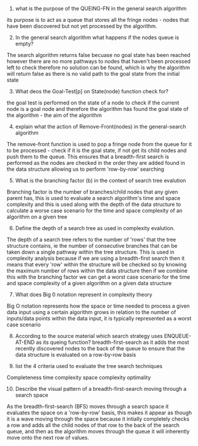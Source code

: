 1. what is the purpose of the QUEING-FN in the general search algorithm

its purpose is to act as a queue that stores all the fringe nodes - nodes that have been discovered but not yet processed by the algorithm.

2. In the general search algorithm what happens if the nodes queue is empty?

The search algorithm returns false becuase no goal state has been reached however there are no more pathways to nodes that haven't been processed left to check therefore no solution can be found, which is why the algorithm will return false as there is no valid path to the goal state from the initial state

3. What deos the Goal-Test[p] on State(node) function check for?

the goal test is performed on the state of a node to check if the current node is a goal node and therefore the algorithm has found the goal state of the algorithm - the aim of the algorithm

4. explain what the action of Remove-Front(nodes) in the general-search algorithm

The remove-front function is used to pop a fringe node from the queue for it to be processed - check if it is the goal state, if not get its child nodes and push them to the queue. This ensures that a breadth-first search is performed as the nodes are checked in the order they are added found in the data structure allowing us to perform 'row-by-row' searching

5. What is the branching factor (b) in the context of search tree evalution

Branching factor is the number of branches/child nodes that any given parent has, this is used to evaluate a search algorithm's time and space complexity and this is used along with the depth of the data structure to calculate a worse case scenario for the time and space complexity of an algorithm on a given tree

6. Define the depth of a search tree as used in complexity evalution.

The depth of a search tree refers to the number of 'rows' that the tree structure contains, ie the number of consecutive branches that can be taken down a single pathway within the tree structure. This is used in complexity analysis because if we are using a breadth-first search then it means that every 'row' within the structure will be checked so by knowing the maximum number of rows within the data structure then if we combine this with the branching factor we can get a worst case scenario for the time and space complexity of a given algorithm on a given data structure

7. What does Big 0 notation represent in complexity theory

Big O notation represents how the space or time needed to process a given data input using a certain algorithm grows in relation to the number of inputs/data points within the data input, it is typically represented as a worst case scenario

8. According to the source material which search strategy uses ENQUEUE-AT-END as its queing function?
breadth-first-search as it adds the most recently discovered nodes to the back of the queue to ensure that the data structure is evaluated on a row-by-row basis

9. list the 4 criteria used to evaluate the tree search techniques

Completeness
time complexity
space complexity
optimality

10. Describe the visual pattern of a breadth-first-search moving through a search space

As the breadth-first-search (BFS) moves through a search space it evaluates the space on a 'row-by-row' basis, this makes it appear as though it is a wave moving through the space because it intially completely checks a row and adds all the child nodes of that row to the back of the search queue, and then as the algorithm moves through the queue it will inherently move onto the next row of values.